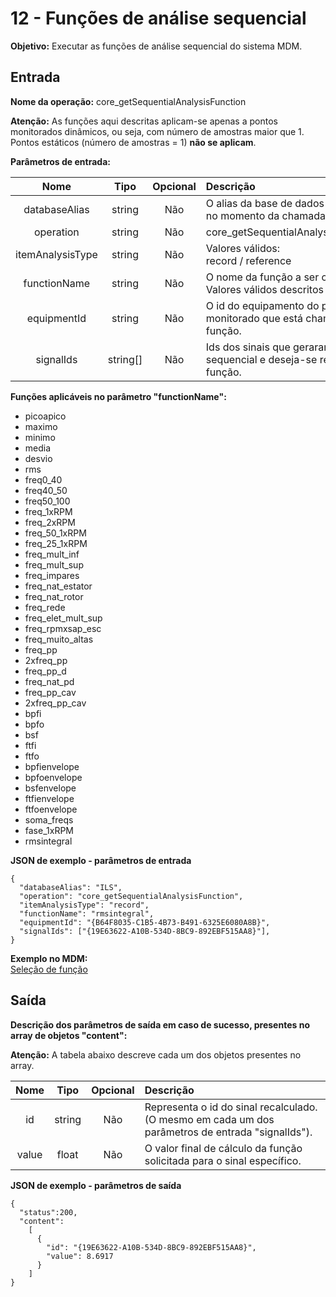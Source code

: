 # 12 - Funções de análise sequencial

**Objetivo:** Executar as funções de análise sequencial do sistema MDM.

## Entrada

**Nome da operação:** core_getSequentialAnalysisFunction

**Atenção:** As funções aqui descritas aplicam-se apenas a pontos monitorados dinâmicos, ou seja, com número de amostras maior que 1. Pontos estáticos (número de amostras = 1) **não se aplicam**.

**Parâmetros de entrada:**

Nome                     |  Tipo           | Opcional     | Descrição
:-----------------------:|:---------------:|:------------:|:------------
databaseAlias            | string         | Não           | O alias da base de dados utilizada no momento da chamada.
operation                | string         | Não           | core_getSequentialAnalysisFunction
itemAnalysisType         | string         | Não           | Valores válidos:<br/> record / reference 
functionName             | string         | Não           | O nome da função a ser chamada.<br> Valores válidos descritos abaixo.
equipmentId              | string         | Não           | O id do equipamento do ponto monitorado que está chamando a função.
signalIds                | string[]       | Não           | Ids dos sinais que geraram a análise sequencial e deseja-se recalcular a função. 

**Funções aplicáveis no parâmetro "functionName":**

- picoapico
- maximo
- minimo
- media
- desvio
- rms
- freq0_40
- freq40_50
- freq50_100
- freq_1xRPM
- freq_2xRPM
- freq_50_1xRPM
- freq_25_1xRPM
- freq_mult_inf
- freq_mult_sup
- freq_impares
- freq_nat_estator
- freq_nat_rotor
- freq_rede
- freq_elet_mult_sup
- freq_rpmxsap_esc
- freq_muito_altas
- freq_pp
- 2xfreq_pp
- freq_pp_d
- freq_nat_pd
- freq_pp_cav
- 2xfreq_pp_cav
- bpfi
- bpfo
- bsf
- ftfi
- ftfo
- bpfienvelope
- bpfoenvelope
- bsfenvelope
- ftfienvelope
- ftfoenvelope
- soma_freqs
- fase_1xRPM
- rmsintegral

**JSON de exemplo - parâmetros de entrada**

```
{
  "databaseAlias": "ILS",
  "operation": "core_getSequentialAnalysisFunction",
  "itemAnalysisType": "record",
  "functionName": "rmsintegral",
  "equipmentId": "{B64F8035-C1B5-4B73-B491-6325E6080A8B}",
  "signalIds": ["{19E63622-A10B-534D-8BC9-892EBF515AA8}"],
}
```

**Exemplo no MDM:**\
[Seleção de função](img/12_Funcao_Sequencial.jpg)

## Saída

**Descrição dos parâmetros de saída em caso de sucesso, presentes no array de objetos "content":**

**Atenção:** A tabela abaixo descreve cada um dos objetos presentes no array.

Nome                     |  Tipo           | Opcional     | Descrição
:-----------------------:|:---------------:|:------------:|:------------
id                       | string         | Não           | Representa o id do sinal recalculado.<br/> (O mesmo em cada um dos parâmetros de entrada "signalIds").
value                    | float          | Não           | O valor final de cálculo da função solicitada para o sinal específico.

**JSON de exemplo - parâmetros de saída**
```
{
  "status":200,
  "content":
    [
      {
        "id": "{19E63622-A10B-534D-8BC9-892EBF515AA8}",
        "value": 8.6917
      }
    ]
}
```
